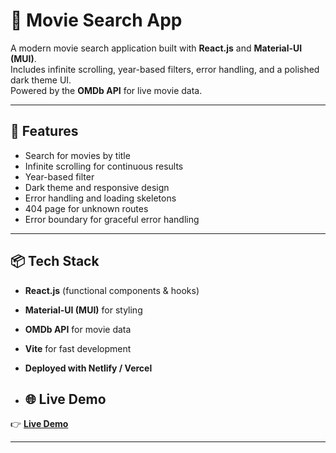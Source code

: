 # 🎥 Movie Search App

A modern movie search application built with **React.js** and **Material-UI (MUI)**.  
Includes infinite scrolling, year-based filters, error handling, and a polished dark theme UI.  
Powered by the **OMDb API** for live movie data.

---

## 🚀 Features

- Search for movies by title
- Infinite scrolling for continuous results
- Year-based filter
- Dark theme and responsive design
- Error handling and loading skeletons
- 404 page for unknown routes
- Error boundary for graceful error handling

---

## 📦 Tech Stack

- **React.js** (functional components & hooks)
- **Material-UI (MUI)** for styling
- **OMDb API** for movie data
- **Vite** for fast development
- **Deployed with Netlify / Vercel**

- ## 🌐 Live Demo

👉 **[Live Demo](https://moviesearchnf.netlify.app/)**


---

